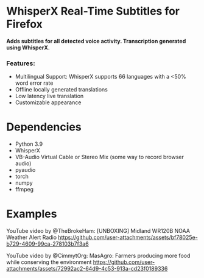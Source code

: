 # WhisperX Real-Time Subtitles for Firefox
**Adds subtitles for all detected voice activity. Transcription generated using WhisperX.**

### Features:
- Multilingual Support: WhisperX supports 66 languages with a <50% word error rate
- Offline locally generated translations
- Low latency live translation
- Customizable appearance


# Dependencies
- Python 3.9
- WhisperX
- VB-Audio Virtual Cable or Stereo Mix (some way to record browser audio)
- pyaudio
- torch
- numpy
- ffmpeg


# Examples
YouTube video by @TheBrokeHam:
[UNBOXING] Midland WR120B NOAA Weather Alert Radio
https://github.com/user-attachments/assets/bf78025e-b729-4609-99ca-278103b7f3a6



YouTube video by @CimmytOrg:
MasAgro: Farmers producing more food while conserving the environment
https://github.com/user-attachments/assets/72992ac2-64d9-4c53-913a-cd23f0189336


